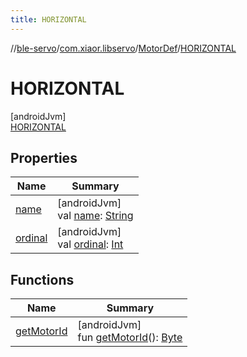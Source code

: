 ```yaml
---
title: HORIZONTAL
---
```

//[ble-servo](../../../../index.html)/[com.xiaor.libservo](../../index.html)/[MotorDef](../index.html)/[HORIZONTAL](index.html)



# HORIZONTAL



[androidJvm]\
[HORIZONTAL](index.html)



## Properties


| Name | Summary |
|---|---|
| [name](../-v-e-r-t-i-c-a-l/index.html#-372974862%2FProperties%2F1561244741) | [androidJvm]<br>val [name](../-v-e-r-t-i-c-a-l/index.html#-372974862%2FProperties%2F1561244741): [String](https://kotlinlang.org/api/latest/jvm/stdlib/kotlin/-string/index.html) |
| [ordinal](../-v-e-r-t-i-c-a-l/index.html#-739389684%2FProperties%2F1561244741) | [androidJvm]<br>val [ordinal](../-v-e-r-t-i-c-a-l/index.html#-739389684%2FProperties%2F1561244741): [Int](https://kotlinlang.org/api/latest/jvm/stdlib/kotlin/-int/index.html) |


## Functions


| Name | Summary |
|---|---|
| [getMotorId](../get-motor-id.html) | [androidJvm]<br>fun [getMotorId](../get-motor-id.html)(): [Byte](https://kotlinlang.org/api/latest/jvm/stdlib/kotlin/-byte/index.html) |

